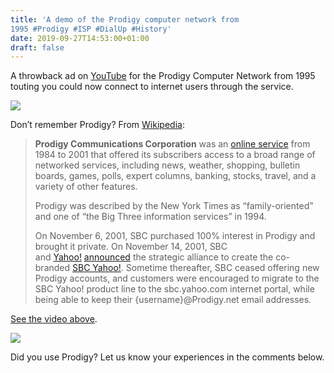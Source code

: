 ```yaml
---
title: 'A demo of the Prodigy computer network from
1995 #Prodigy #ISP #DialUp #History'
date: 2019-09-27T14:53:00+01:00
draft: false
---
```


A throwback ad on [YouTube](https://www.youtube.com/watch?v=gbyvvc6n2Oo&feature=youtu.be) for the Prodigy Computer Network from 1995 touting you could now connect to internet users through the service.

![](https://cdn-blog.adafruit.com/uploads/2019/09/Untitled-36.png)

Don’t remember Prodigy? From [Wikipedia](https://en.wikipedia.org/wiki/Prodigy_(online_service)):

> **Prodigy Communications Corporation** was an [online service](https://en.wikipedia.org/wiki/Online_service "Online service") from 1984 to 2001 that offered its subscribers access to a broad range of networked services, including news, weather, shopping, bulletin boards, games, polls, expert columns, banking, stocks, travel, and a variety of other features.
> 
> Prodigy was described by the New York Times as “family-oriented” and one of “the Big Three information services” in 1994.
> 
> On November 6, 2001, SBC purchased 100% interest in Prodigy and brought it private. On November 14, 2001, SBC and [Yahoo!](https://en.wikipedia.org/wiki/Yahoo! "Yahoo!") [announced](https://web.archive.org/web/20060407085319/http://docs.yahoo.com/docs/pr/release863.html) the strategic alliance to create the co-branded [SBC Yahoo!](https://en.wikipedia.org/wiki/AT%26T_Yahoo! "AT&T Yahoo!"). Sometime thereafter, SBC ceased offering new Prodigy accounts, and customers were encouraged to migrate to the SBC Yahoo! product line to the sbc.yahoo.com internet portal, while being able to keep their {username}@Prodigy.net email addresses.

[See the video above](https://www.youtube.com/watch?v=gbyvvc6n2Oo&feature=youtu.be).

![](https://cdn-blog.adafruit.com/uploads/2019/09/Untitled-35.png)

Did you use Prodigy? Let us know your experiences in the comments below.
